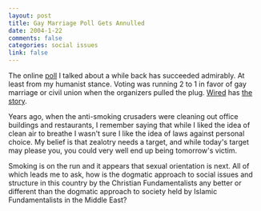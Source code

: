 ```yaml
--- 
layout: post
title: Gay Marriage Poll Gets Annulled
date: 2004-1-22
comments: false
categories: social issues
link: false
---
```

The online <a href="http://www.zanshin.net/blogs/000336.html" title="Cast your vote">poll</a> I talked about a while back has succeeded admirably. At least from my humanist stance. Voting was running 2 to 1 in favor of gay marriage or civil union when the organizers pulled the plug. <a href="http://www.wired.com/" title="wired">Wired</a> has <a href="http://www.wired.com/news/culture/0,1284,61982,00.html" title="Gay Marriage Poll Gets Annulled">the story</a>.

Years ago, when the anti-smoking crusaders were cleaning out office buildings and restaurants, I remember saying that while I liked the idea of clean air to breathe I wasn't sure I like the idea of laws against personal choice. My belief is that zealotry needs a target, and while today's target may please you, you could very well end up being tomorrow's victim.

Smoking is on the run and it appears that sexual orientation is next. All of which leads me to ask, how is the dogmatic approach to social issues and structure in this country by the Christian Fundamentalists any better or different than the dogmatic approach to society held by Islamic Fundamentalists in the Middle East?
